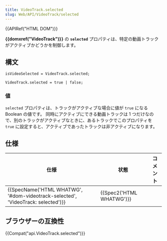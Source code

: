 ```yaml
---
title: VideoTrack.selected
slug: Web/API/VideoTrack/selected
---
```

{{APIRef("HTML DOM")}}

**{{domxref("VideoTrack")}}** の **`selected`** プロパティは、特定の動画トラックがアクティブかどうかを制御します。

## 構文

```
isVideoSelected = VideoTrack.selected;

VideoTrack.selected = true | false;
```

### 値

`selected` プロパティは、トラックがアクティブな場合に値が `true` になる Boolean の値です。 同時にアクティブにできる動画トラックは 1 つだけなので、別のトラックがアクティブなときに、あるトラックでこのプロパティを `true` に設定すると、アクティブであったトラックは非アクティブになります。

## 仕様

| 仕様                                                                                                     | 状態                             | コメント |
| -------------------------------------------------------------------------------------------------------- | -------------------------------- | -------- |
| {{SpecName('HTML WHATWG', '#dom-videotrack-selected', 'VideoTrack: selected')}} | {{Spec2('HTML WHATWG')}} |          |

## ブラウザーの互換性

{{Compat("api.VideoTrack.selected")}}
